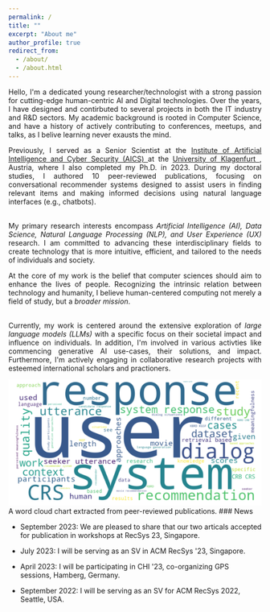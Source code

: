 ```yaml
---
permalink: /
title: ""
excerpt: "About me"
author_profile: true
redirect_from: 
  - /about/
  - /about.html
---
```


<div style="text-align: justify"> 
Hello, I'm a dedicated young researcher/technologist with a strong passion for cutting-edge human-centric AI and Digital technologies. 
Over the years, I have designed and contirbuted to several projects in both the IT industry and R&D sectors.
My academic background is rooted in Computer Science, and have a history of actively contributing to conferences, meetups, and talks, as I belive learning never exausts the mind. <br>

Previously, I served as a Senior Scientist at the <a href="https://www.aau.at/en/aics/"> Institute of Artificial Intelligence 
and Cyber Security (AICS) </a>
at the <a href="https://www.aau.at/en/"> University of Klagenfurt </a>, Austria, where I also completed my Ph.D. in 2023. During my doctoral studies, 
I authored 10 peer-reviewed publications, focusing on conversational recommender systems designed to assist users 
in finding relevant items and making informed decisions using natural language interfaces (e.g., chatbots). <br> <br>


My primary research interests encompass <i>Artificial Intelligence (AI), Data Science, Natural Language Processing (NLP), 
and User Experience (UX)</i> research. I am committed to advancing these interdisciplinary fields 
to create technology that is more intuitive, efficient, and tailored to the needs of individuals and society. <br>


At the core of my work is the belief that computer sciences should aim to enhance the lives of people. 
Recognizing the intrinsic relation between technology and humanity, I believe human-centered computing not merely 
a field of study, but a <i>broader mission</i>. <br> <br>


Currently, my work is centered around the extensive exploration of <i>large language models (LLMs)</i> 
with a specific focus on their societal impact and influence on individuals.  In addition, I'm involved in various activties like commencing generative AI use-cases, their solutions, and impact.
Furthermore, I'm actively engaging in collaborative research projects with 
esteemed international scholars and practioners. <br>



</div>

<div style="text-align: center;">
         <img src="./images/word.cloud1.png" alt="word cloud chart extracted from peer-reviewed publications.">
</div>
A word cloud chart extracted from peer-reviewed publications.
### News

- September 2023: We are pleased to share that our two articals accepted for publication in workshops at RecSys 23, Singapore.

- July 2023: I will be serving as an SV in ACM RecSys '23, Singapore.

- April 2023: I will be participating in CHI '23, co-organizing GPS sessions, Hamberg, Germany.

- September 2022: I will be serving as an SV for ACM RecSys 2022, Seattle, USA.


